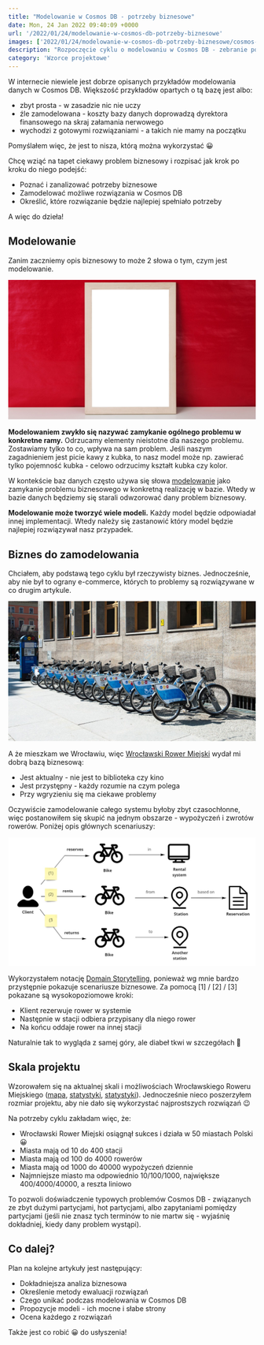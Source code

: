 ```yaml
---
title: "Modelowanie w Cosmos DB - potrzeby biznesowe"
date: Mon, 24 Jan 2022 09:40:09 +0000
url: '/2022/01/24/modelowanie-w-cosmos-db-potrzeby-biznesowe'
images: ['2022/01/24/modelowanie-w-cosmos-db-potrzeby-biznesowe/cosmos-modeling.jpg']
description: "Rozpoczęcie cyklu o modelowaniu w Cosmos DB - zebranie potrzeb biznesowych"
category: 'Wzorce projektowe'
---
```


W internecie niewiele jest dobrze opisanych przykładów modelowania danych w Cosmos DB. 
Większość przykładów opartych o tą bazę jest albo:

- zbyt prosta - w zasadzie nic nie uczy
- źle zamodelowana - koszty bazy danych doprowadzą dyrektora finansowego na skraj załamania nerwowego
- wychodzi z gotowymi rozwiązaniami - a takich nie mamy na początku
 
Pomyślałem więc, że jest to nisza, którą można wykorzystać 😀

Chcę wziąć na tapet ciekawy problem biznesowy i rozpisać jak krok po kroku do niego podejść:

- Poznać i zanalizować potrzeby biznesowe
- Zamodelować możliwe rozwiązania w Cosmos DB
- Określić, które rozwiązanie będzie najlepiej spełniało potrzeby

A więc do dzieła!

## Modelowanie

Zanim zaczniemy opis biznesowy to może 2 słowa o tym, czym jest modelowanie.

[![](frame.jpg)](frame.jpg)

**Modelowaniem zwykło się nazywać zamykanie ogólnego problemu w konkretne ramy.** Odrzucamy elementy nieistotne dla naszego problemu. Zostawiamy tylko to co, wpływa na sam problem. Jeśli naszym zagadnieniem jest picie kawy z kubka, to nasz model może np. zawierać tylko pojemność kubka - celowo odrzucimy  kształt kubka czy kolor.

W kontekście baz danych często używa się słowa [modelowanie](https://docs.microsoft.com/en-us/azure/cosmos-db/sql/modeling-data) jako zamykanie problemu biznesowego w konkretną realizację w bazie. Wtedy w bazie danych będziemy się starali odwzorować dany problem biznesowy.

**Modelowanie może tworzyć wiele modeli.** Każdy model będzie odpowiadał innej implementacji. Wtedy należy się zastanowić który model będzie najlepiej rozwiązywał nasz przypadek.

## Biznes do zamodelowania

Chciałem, aby podstawą tego cyklu był rzeczywisty biznes. Jednocześnie, aby nie był to ograny e-commerce, których to problemy są rozwiązywane w co drugim artykule.

[![](bikes.jpg)](bikes.jpg)

A że mieszkam we Wrocławiu, więc [Wrocławski Rower Miejski](https://wroclawskirower.pl/) wydał mi dobrą bazą biznesową:

- Jest aktualny - nie jest to biblioteka czy kino
- Jest przystępny - każdy rozumie na czym polega
- Przy wgryzieniu się ma ciekawe problemy

Oczywiście zamodelowanie całego systemu byłoby zbyt czasochłonne, więc postanowiłem się skupić na jednym obszarze - wypożyczeń i zwrotów rowerów. Poniżej opis głównych scenariuszy:

[![](cosmos-1.jpg)](cosmos-1.jpg)

Wykorzystałem notację [Domain Storytelling](https://domainstorytelling.org/), ponieważ wg mnie bardzo przystępnie pokazuje scenariusze biznesowe. Za pomocą [1] / [2] / [3] pokazane są wysokopoziomowe kroki:

- Klient rezerwuje rower w systemie
- Następnie w stacji odbiera przypisany dla niego rower
- Na końcu oddaje rower na innej stacji

Naturalnie tak to wygląda z samej góry, ale diabeł tkwi w szczegółach 🧐

## Skala projektu

Wzorowałem się na aktualnej skali i możliwościach Wrocławskiego Roweru Miejskiego ([mapa](https://wroclawskirower.pl/), [statystyki](https://pl.wikipedia.org/wiki/Wroc%C5%82awski_Rower_Miejski), [statystyki](https://wroclawskirower.pl/nowy-dzienny-rekord-wypozyczen-wroclawskiego-roweru-miejskiego/)). Jednocześnie nieco poszerzyłem rozmiar projektu, aby nie dało się wykorzystać najprostszych rozwiązań 😉

Na potrzeby cyklu zakładam więc, że:

 - Wrocławski Rower Miejski osiągnął sukces i działa w 50 miastach Polski 😀
 - Miasta mają od 10 do 400 stacji
 - Miasta mają od 100 do 4000 rowerów
 - Miasta mają od 1000 do 40000 wypożyczeń dziennie
 - Najmniejsze miasto ma odpowiednio 10/100/1000, największe 400/4000/40000, a reszta liniowo

To pozwoli doświadczenie typowych problemów Cosmos DB - związanych ze zbyt dużymi partycjami, hot partycjami, albo zapytaniami pomiędzy partycjami (jeśli nie znasz tych terminów to nie martw się - wyjaśnię dokładniej, kiedy dany problem wystąpi).

## Co dalej?

Plan na kolejne artykuły jest następujący:

- Dokładniejsza analiza biznesowa
- Określenie metody ewaluacji rozwiązań
- Czego unikać podczas modelowania w Cosmos DB
- Propozycje modeli - ich mocne i słabe strony
- Ocena każdego z rozwiązań

Także jest co robić 😀 do usłyszenia!